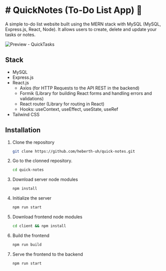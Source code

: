 # # QuickNotes (To-Do List App) 📝

A simple to-do list website built using the MERN stack with MySQL (MySQL, Express.js, React, Node). It allows users to create, delete and update your tasks or notes.

![Preview - QuickTasks](https://github.com/user-attachments/assets/a231fbed-d8ca-4191-923d-167121f9bd3e)

## Stack

* MySQL
* Express.js
* React.js
  * Axios (for HTTP Requests to the API REST in the backend)
  * Formik (Library for building React forms and handling errors and validations)
  * React router (Library for routing in React)
  * Hooks: useContext, useEffect, useState, useRef
* Tailwind CSS

## Installation

1. Clone the repository

   ```bash
   git clone https://github.com/heberth-uh/quick-notes.git
   ```
2. Go to the clonned repository.

   ```bash
   cd quick-notes
   ```
3. Download server node modules

   ```bash
   npm install
   ```
4. Initialize the server

   ```bash
   npm run start
   ```
5. Download frontend node modules

   ```bash
   cd client && npm install
   ```
6. Build the frontend

   ```bash
   npm run build
   ```
7. Serve the frontend to the backend

   ```bash
   npm run start
   ```
